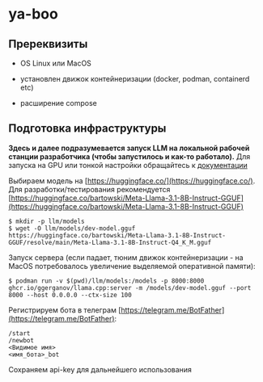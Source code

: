 # ya-boo

## Пререквизиты

- OS Linux или MacOS

- установлен движок контейнеризации (docker, podman, containerd etc)

- расширение compose

## Подготовка инфраструктуры

**Здесь и далее подразумевается запуск LLM на локальной рабочей станции разработчика (чтобы запустилось и как-то работало).** Для запуска на GPU или тонкой настройки обращайтесь к [документации](https://github.com/ggerganov/llama.cpp)

Выбираем модель на [https://huggingface.co/](https://huggingface.co/). Для разработки/тестирования рекомендуется [https://huggingface.co/bartowski/Meta-Llama-3.1-8B-Instruct-GGUF](https://huggingface.co/bartowski/Meta-Llama-3.1-8B-Instruct-GGUF)

```
$ mkdir -p llm/models
$ wget -O llm/models/dev-model.gguf https://huggingface.co/bartowski/Meta-Llama-3.1-8B-Instruct-GGUF/resolve/main/Meta-Llama-3.1-8B-Instruct-Q4_K_M.gguf
```

Запуск сервера (если падает, тюним движок контейнеризации - на MacOS потребовалось увеличение выделяемой оперативной памяти):

```
$ podman run -v $(pwd)/llm/models:/models -p 8000:8000 ghcr.io/ggerganov/llama.cpp:server -m /models/dev-model.gguf --port 8000 --host 0.0.0.0 --ctx-size 100
```

Регистрируем бота в телеграм [https://telegram.me/BotFather](https://telegram.me/BotFather):

```
/start
/newbot
<Видимое имя>
<имя_бота>_bot
```

Сохраняем api-key для дальнейшего использования
